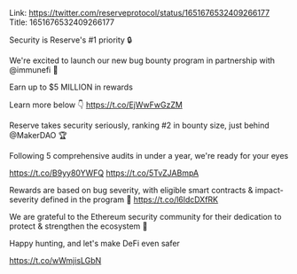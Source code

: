 Link:  https://twitter.com/reserveprotocol/status/1651676532409266177
Title: 1651676532409266177

Security is Reserve's #1 priority 🔒

We're excited to launch our new bug bounty program in partnership with @immunefi 🐛

Earn up to $5 MILLION in rewards

Learn more below 👇 https://t.co/EjWwFwGzZM

Reserve takes security seriously, ranking #2 in bounty size, just behind @MakerDAO 🏆

Following 5 comprehensive audits in under a year, we're ready for your eyes

https://t.co/B9yy80YWFQ https://t.co/5TvZJABmpA

Rewards are based on bug severity, with eligible smart contracts &amp; impact-severity defined in the program 🎯 https://t.co/l6ldcDXfRK

We are grateful to the Ethereum security community for their dedication to protect &amp; strengthen the ecosystem 🙏

Happy hunting, and let's make DeFi even safer

https://t.co/wWmjisLGbN